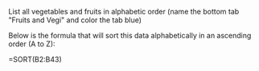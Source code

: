 List all vegetables and fruits in alphabetic order (name the bottom tab "Fruits and Vegi" and color the tab blue)


Below is the formula that will sort this data alphabetically in an ascending order (A to Z):

=SORT(B2:B43)